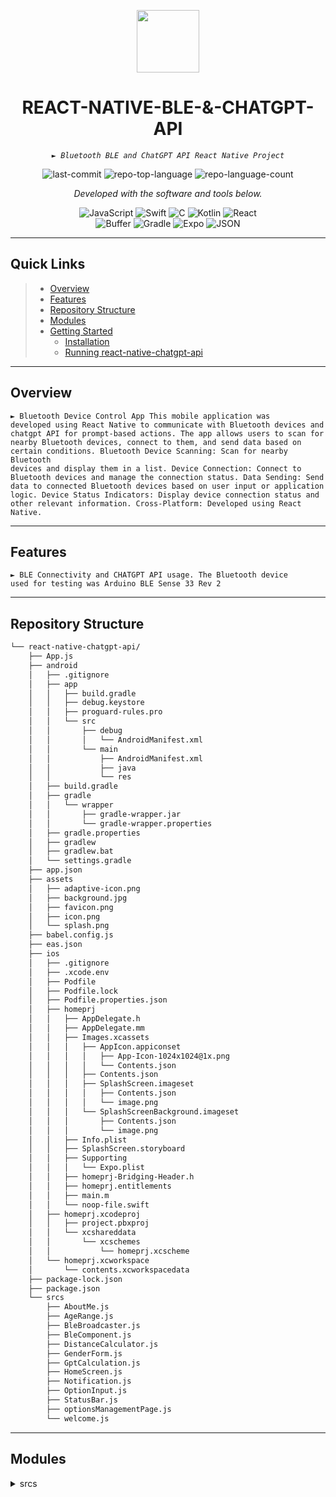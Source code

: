 <p align="center">
  <img src="https://cdn-icons-png.flaticon.com/512/6295/6295417.png" width="100" />
</p>
<p align="center">
    <h1 align="center">REACT-NATIVE-BLE-&-CHATGPT-API</h1>
</p>
<p align="center">
    <em><code>► Bluetooth BLE and ChatGPT API React Native Project</code></em>
</p>
<p align="center">
	<img src="https://img.shields.io/github/last-commit/bsanjok/react-native-chatgpt-api?style=flat&logo=git&logoColor=white&color=0080ff" alt="last-commit">
	<img src="https://img.shields.io/github/languages/top/bsanjok/react-native-chatgpt-api?style=flat&color=0080ff" alt="repo-top-language">
	<img src="https://img.shields.io/github/languages/count/bsanjok/react-native-chatgpt-api?style=flat&color=0080ff" alt="repo-language-count">
<p>
<p align="center">
		<em>Developed with the software and tools below.</em>
</p>
<p align="center">
	<img src="https://img.shields.io/badge/JavaScript-F7DF1E.svg?style=flat&logo=JavaScript&logoColor=black" alt="JavaScript">
	<img src="https://img.shields.io/badge/Swift-F05138.svg?style=flat&logo=Swift&logoColor=white" alt="Swift">
	<img src="https://img.shields.io/badge/C-A8B9CC.svg?style=flat&logo=C&logoColor=black" alt="C">
	<img src="https://img.shields.io/badge/Kotlin-7F52FF.svg?style=flat&logo=Kotlin&logoColor=white" alt="Kotlin">
	<img src="https://img.shields.io/badge/React-61DAFB.svg?style=flat&logo=React&logoColor=black" alt="React">
	<br>
	<img src="https://img.shields.io/badge/Buffer-231F20.svg?style=flat&logo=Buffer&logoColor=white" alt="Buffer">
	<img src="https://img.shields.io/badge/Gradle-02303A.svg?style=flat&logo=Gradle&logoColor=white" alt="Gradle">
	<img src="https://img.shields.io/badge/Expo-000020.svg?style=flat&logo=Expo&logoColor=white" alt="Expo">
	<img src="https://img.shields.io/badge/JSON-000000.svg?style=flat&logo=JSON&logoColor=white" alt="JSON">
</p>
<hr>

##  Quick Links

> - [ Overview](#-overview)
> - [ Features](#-features)
> - [ Repository Structure](#-repository-structure)
> - [ Modules](#-modules)
> - [ Getting Started](#-getting-started)
>   - [ Installation](#-installation)
>   - [ Running react-native-chatgpt-api](#-running-react-native-chatgpt-api)

---

##  Overview

<code>► Bluetooth Device Control App
This mobile application was developed using React Native to communicate with Bluetooth devices and chatgpt API for prompt-based actions. The app allows users to scan for nearby Bluetooth devices, connect to them, and send data based on certain conditions.
Bluetooth Device Scanning: Scan for nearby Bluetooth devices and display them in a list.
Device Connection: Connect to Bluetooth devices and manage the connection status.
Data Sending: Send data to connected Bluetooth devices based on user input or application logic.
Device Status Indicators: Display device connection status and other relevant information.
Cross-Platform: Developed using React Native.</code>

---

##  Features

<code>► BLE Connectivity and CHATGPT API usage. The Bluetooth device used for testing was Arduino BLE Sense 33 Rev 2</code>

---

##  Repository Structure

```sh
└── react-native-chatgpt-api/
    ├── App.js
    ├── android
    │   ├── .gitignore
    │   ├── app
    │   │   ├── build.gradle
    │   │   ├── debug.keystore
    │   │   ├── proguard-rules.pro
    │   │   └── src
    │   │       ├── debug
    │   │       │   └── AndroidManifest.xml
    │   │       └── main
    │   │           ├── AndroidManifest.xml
    │   │           ├── java
    │   │           └── res
    │   ├── build.gradle
    │   ├── gradle
    │   │   └── wrapper
    │   │       ├── gradle-wrapper.jar
    │   │       └── gradle-wrapper.properties
    │   ├── gradle.properties
    │   ├── gradlew
    │   ├── gradlew.bat
    │   └── settings.gradle
    ├── app.json
    ├── assets
    │   ├── adaptive-icon.png
    │   ├── background.jpg
    │   ├── favicon.png
    │   ├── icon.png
    │   └── splash.png
    ├── babel.config.js
    ├── eas.json
    ├── ios
    │   ├── .gitignore
    │   ├── .xcode.env
    │   ├── Podfile
    │   ├── Podfile.lock
    │   ├── Podfile.properties.json
    │   ├── homeprj
    │   │   ├── AppDelegate.h
    │   │   ├── AppDelegate.mm
    │   │   ├── Images.xcassets
    │   │   │   ├── AppIcon.appiconset
    │   │   │   │   ├── App-Icon-1024x1024@1x.png
    │   │   │   │   └── Contents.json
    │   │   │   ├── Contents.json
    │   │   │   ├── SplashScreen.imageset
    │   │   │   │   ├── Contents.json
    │   │   │   │   └── image.png
    │   │   │   └── SplashScreenBackground.imageset
    │   │   │       ├── Contents.json
    │   │   │       └── image.png
    │   │   ├── Info.plist
    │   │   ├── SplashScreen.storyboard
    │   │   ├── Supporting
    │   │   │   └── Expo.plist
    │   │   ├── homeprj-Bridging-Header.h
    │   │   ├── homeprj.entitlements
    │   │   ├── main.m
    │   │   └── noop-file.swift
    │   ├── homeprj.xcodeproj
    │   │   ├── project.pbxproj
    │   │   └── xcshareddata
    │   │       └── xcschemes
    │   │           └── homeprj.xcscheme
    │   └── homeprj.xcworkspace
    │       └── contents.xcworkspacedata
    ├── package-lock.json
    ├── package.json
    └── srcs
        ├── AboutMe.js
        ├── AgeRange.js
        ├── BleBroadcaster.js
        ├── BleComponent.js
        ├── DistanceCalculator.js
        ├── GenderForm.js
        ├── GptCalculation.js
        ├── HomeScreen.js
        ├── Notification.js
        ├── OptionInput.js
        ├── StatusBar.js
        ├── optionsManagementPage.js
        └── welcome.js
```

---

##  Modules


<details closed><summary>srcs</summary>

| File                                                                                                                      | Summary                         |
| ---                                                                                                                       | ---                             |
| [GenderForm.js](https://github.com/bsanjok/react-native-chatgpt-api/blob/master/srcs/GenderForm.js)                       | <code>► Form for selecting Gender.</code> |
| [HomeScreen.js](https://github.com/bsanjok/react-native-chatgpt-api/blob/master/srcs/HomeScreen.js)                       | <code>► Main Navigation Module</code> |
| [OptionInput.js](https://github.com/bsanjok/react-native-chatgpt-api/blob/master/srcs/OptionInput.js)                     | <code>► Add and edit interests keyword options module.</code> |
| [StatusBar.js](https://github.com/bsanjok/react-native-chatgpt-api/blob/master/srcs/StatusBar.js)                         | <code>► For status bar configuration.</code> |
| [AboutMe.js](https://github.com/bsanjok/react-native-chatgpt-api/blob/master/srcs/AboutMe.js)                             | <code>► Uses Chatgpt API to extract interests keywords</code> |
| [BleComponent.js](https://github.com/bsanjok/react-native-chatgpt-api/blob/master/srcs/BleComponent.js)                   | <code>► Creates new Blemanage object, handles permissions, and enables sending test data.</code> |
| [GptCalculation.js](https://github.com/bsanjok/react-native-chatgpt-api/blob/master/srcs/GptCalculation.js)               | <code>► Compares personality to calculate score and parse the result received from ChatGPT API</code> |
| [DistanceCalculator.js](https://github.com/bsanjok/react-native-chatgpt-api/blob/master/srcs/DistanceCalculator.js)       | <code>► Calculates approximate distance of connected BLE devices based on RSSI value.</code> |
| [welcome.js](https://github.com/bsanjok/react-native-chatgpt-api/blob/master/srcs/welcome.js)                             | <code>► Welcome Screen.</code> |


---

##  Getting Started

###  Installation

1. Clone the react-native-chatgpt-api repository:

```sh
git clone https://github.com/bsanjok/react-native-chatgpt-api
```

2. Change to the project directory:

```sh
cd react-native-chatgpt-api
```

3. Install the dependencies:

```sh
npm install
```


###  Running react-native-chatgpt-api
```sh
npx expo run:android
```


---


---

##  Contributing

Contributions are welcome! Here are several ways you can contribute:

- **[Submit Pull Requests](https://github.com/bsanjok/react-native-chatgpt-api/blob/main/CONTRIBUTING.md)**: Review open PRs, and submit your own PRs.
- **[Join the Discussions](https://github.com/bsanjok/react-native-chatgpt-api/discussions)**: Share your insights, provide feedback, or ask questions.
- **[Report Issues](https://github.com/bsanjok/react-native-chatgpt-api/issues)**: Submit bugs found or log feature requests for React-native-chatgpt-api.

<details closed>
    <summary>Contributing Guidelines</summary>

1. **Fork the Repository**: Start by forking the project repository to your GitHub account.
2. **Clone Locally**: Clone the forked repository to your local machine using a Git client.
   ```sh
   git clone https://github.com/bsanjok/react-native-chatgpt-api
   ```
3. **Create a New Branch**: Always work on a new branch, giving it a descriptive name.
   ```sh
   git checkout -b new-feature-x
   ```
4. **Make Your Changes**: Develop and test your changes locally.
5. **Commit Your Changes**: Commit with a clear message describing your updates.
   ```sh
   git commit -m 'Implemented new feature x.'
   ```
6. **Push to GitHub**: Push the changes to your forked repository.
   ```sh
   git push origin new-feature-x
   ```
7. **Submit a Pull Request**: Create a PR against the original project repository. Clearly describe the changes and their motivations.

Once your PR is reviewed and approved, it will be merged into the main branch.

</details>

---


[**Return**](#-quick-links)

---
